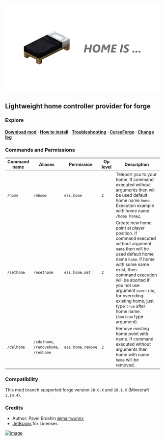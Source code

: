 # ![image](assets/home_social.png)

## Lightweight home controller provider for forge

### Explore

#### [Download mod](https://github.com/ProjectEssentials/ProjectEssentials-Home/releases/download/v1.14.4-1.1.0/Project.Essentials.Home-1.14.4-1.1.0.jar) · [How to install](documentation/how-install.md) · [Troubleshooting](https://github.com/ProjectEssentials/ProjectEssentials-Home/issues/new/choose) · [CurseForge](https://www.curseforge.com/minecraft/mc-mods/ProjectEssentials-Home) · [Change log](changelog.md)

### Commands and Permissions

|Command name  |Aliases                                 |Permission         |Op level  |Description  |
|-----         |-----                                   |----               |----      |----         |
|`/home`       |`/ehome`                                |`ess.home`         |`2`       |Teleport you to your home. If command executed without arguments then will be used default home name `home`. Execution example with home name `/home home2`.|
|`/sethome`    |`/esethome`                             |`ess.home.set`     |`2`       |Create new home point at player position. If command executed without argument `name` then will be used default home name `home`. If home with some name exist, then command execution will be aborted if you not use argument `override`, for overriding existing home, just type `true` after home name. (`boolean` type argument).|
|`/delhome`    |`/edelhome`, `/removehome`, `/remhome`  |`ess.home.remove`  |`2`       |Remove existing home point with name. If command executed without arguments then home with name `home` will be removed.|

### Compatibility

This mod branch supported forge version `28.0.X` and `28.1.X` (Minecraft `1.14.4`).

### Credits

- Author: Pavel Erokhin [@mairwunnx](https://github.com/mairwunnx)
- [JetBrains](https://www.jetbrains.com/) for Licenses

[![image](https://github.com/ProjectEssentials/ProjectEssentials-Core/raw/MC-1.14.4/assets/support_social.png)](https://ko-fi.com/mairwunnx)
